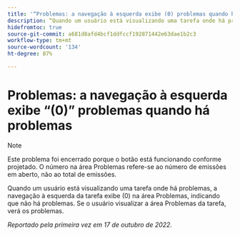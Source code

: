 ```yaml
---
title: '“Problemas: a navegação à esquerda exibe (0) problemas quando há problemas”'
description: “Quando um usuário está visualizando uma tarefa onde há problemas, a navegação à esquerda da tarefa exibe (0) na área Problemas, indicando que não há problemas. Se o usuário visualizar a área Problemas da tarefa, verá os problemas.”
hidefromtoc: true
source-git-commit: a681d8afd4bcf1ddfccf192871442e63dae1b2c3
workflow-type: tm+mt
source-wordcount: '134'
ht-degree: 87%

---
```



# Problemas: a navegação à esquerda exibe “(0)” problemas quando há problemas

>[!NOTE]
>
>Este problema foi encerrado porque o botão está funcionando conforme projetado. O número na área Problemas refere-se ao número de emissões em aberto, não ao total de emissões.

Quando um usuário está visualizando uma tarefa onde há problemas, a navegação à esquerda da tarefa exibe (0) na área Problemas, indicando que não há problemas. Se o usuário visualizar a área Problemas da tarefa, verá os problemas.

_Reportado pela primeira vez em 17 de outubro de 2022._

